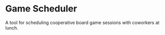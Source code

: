 Game Scheduler
================

A tool for scheduling cooperative board game sessions with coworkers at lunch.
